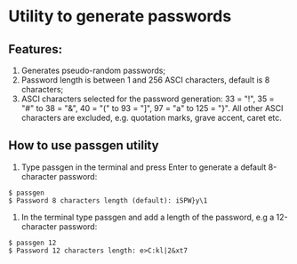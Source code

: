 # Utility to generate passwords
## Features: 
1. Generates pseudo-random passwords; 
1. Password length is between 1 and 256 ASCI characters, default is 8 characters; 
1. ASCI characters selected for the password generation: 33 = "!", 35 = "#" to 38 = "&", 40 = "(" to 93 = "]", 97 = "a" to 125 = "}". All other ASCI characters are excluded, e.g. quotation marks, grave accent, caret etc. 

## How to use passgen utility
1. Type passgen in the terminal and press Enter to generate a default 8-character password: 
```
$ passgen
$ Password 8 characters length (default): iSPW}y\1
```
1. In the terminal type passgen and add a length of the password, e.g a 12-character password: 
```
$ passgen 12
$ Password 12 characters length: e>C:kl|2&xt7
```